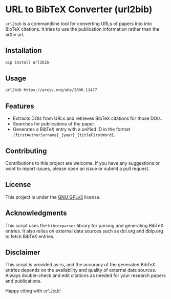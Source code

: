 # URL to BibTeX Converter (url2bib)

`url2bib` is a commandline tool for converting URLs of papers into into BibTeX citations. It tries to use the publication information rather than the arXiv url.

## Installation
```bash
pip install url2bib
```

## Usage 
```bash
url2bib https://arxiv.org/abs/2006.11477
```

## Features
- Extracts DOIs from URLs and retrieves BibTeX citations for those DOIs.
- Searches for publications of the paper.
- Generates a BibTeX entry with a unified ID in the format `{firstAuthorSurname}_{year}_{titleFirstWord}`.

## Contributing
Contributions to this project are welcome. If you have any suggestions or want to report issues, please open an issue or submit a pull request.

## License
This project is under the [GNU GPLv3](https://choosealicense.com/licenses/gpl-3.0) license.

## Acknowledgments
This script uses the `bibtexparser` library for parsing and generating BibTeX entries.
It also relies on external data sources such as doi.org and dblp.org to fetch BibTeX entries.

## Disclaimer
This script is provided as-is, and the accuracy of the generated BibTeX entries depends on the availability and quality of external data sources. Always double-check and edit citations as needed for your research papers and publications.

Happy citing with `url2bib`!
